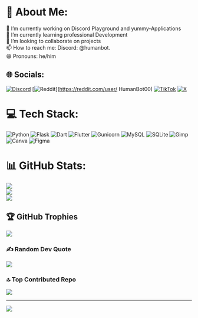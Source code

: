 # 💫 About Me:
🔭 I’m currently working on Discord Playground and yummy-Applications<br>🌱 I’m currently learning professional Development<br>👯 I’m looking to collaborate on projects<br>📫 How to reach me: Discord: @humanbot.<br>😄 Pronouns: he/him


## 🌐 Socials:
[![Discord](https://img.shields.io/badge/Discord-%237289DA.svg?logo=discord&logoColor=white)](https://discord.gg/@humanbot.) [![Reddit](https://img.shields.io/badge/Reddit-%23FF4500.svg?logo=Reddit&logoColor=white)](https://reddit.com/user/  HumanBot00) [![TikTok](https://img.shields.io/badge/TikTok-%23000000.svg?logo=TikTok&logoColor=white)](https://tiktok.com/@@humanbot000) [![X](https://img.shields.io/badge/X-black.svg?logo=X&logoColor=white)](https://x.com/Tobias60770322) 

# 💻 Tech Stack:
![Python](https://img.shields.io/badge/python-3670A0?style=for-the-badge&logo=python&logoColor=ffdd54) ![Flask](https://img.shields.io/badge/flask-%23000.svg?style=for-the-badge&logo=flask&logoColor=white) ![Dart](https://img.shields.io/badge/dart-%230175C2.svg?style=for-the-badge&logo=dart&logoColor=white) ![Flutter](https://img.shields.io/badge/Flutter-%2302569B.svg?style=for-the-badge&logo=Flutter&logoColor=white) ![Gunicorn](https://img.shields.io/badge/gunicorn-%298729.svg?style=for-the-badge&logo=gunicorn&logoColor=white) ![MySQL](https://img.shields.io/badge/mysql-4479A1.svg?style=for-the-badge&logo=mysql&logoColor=white) ![SQLite](https://img.shields.io/badge/sqlite-%2307405e.svg?style=for-the-badge&logo=sqlite&logoColor=white) ![Gimp](https://img.shields.io/badge/Gimp-657D8B?style=for-the-badge&logo=gimp&logoColor=FFFFFF) ![Canva](https://img.shields.io/badge/Canva-%2300C4CC.svg?style=for-the-badge&logo=Canva&logoColor=white) ![Figma](https://img.shields.io/badge/figma-%23F24E1E.svg?style=for-the-badge&logo=figma&logoColor=white)
# 📊 GitHub Stats:
![](https://github-readme-stats.vercel.app/api?username=HumanBot000&theme=dark&hide_border=false&include_all_commits=false&count_private=false)<br/>
![](https://github-readme-streak-stats.herokuapp.com/?user=HumanBot000&theme=dark&hide_border=false)<br/>
![](https://github-readme-stats.vercel.app/api/top-langs/?username=HumanBot000&theme=dark&hide_border=false&include_all_commits=false&count_private=false&layout=compact)

## 🏆 GitHub Trophies
![](https://github-profile-trophy.vercel.app/?username=HumanBot000&theme=default&no-frame=true&no-bg=true&margin-w=4)

### ✍️ Random Dev Quote
![](https://quotes-github-readme.vercel.app/api?type=horizontal&theme=radical)

### 🔝 Top Contributed Repo
![](https://github-contributor-stats.vercel.app/api?username=HumanBot000&limit=5&theme=dark&combine_all_yearly_contributions=true)

---
[![](https://visitcount.itsvg.in/api?id=HumanBot000&icon=0&color=1)](https://visitcount.itsvg.in)
